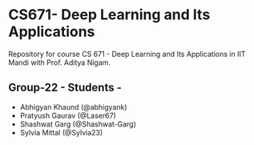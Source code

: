 # CS671- Deep Learning and Its Applications 

Repository for course CS 671 - Deep Learning and Its Applications in  IIT Mandi with Prof. Aditya Nigam.

## Group-22 - Students -
* Abhigyan Khaund (@abhigyank)
* Pratyush Gaurav (@Laser67)
* Shashwat Garg (@Shashwat-Garg)
* Sylvia Mittal (@Sylvia23)
